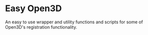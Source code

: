 # Easy Open3D
An easy to use wrapper and utility functions and scripts for some of Open3D's registration functionality.
